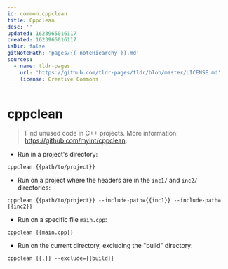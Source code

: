 ```yaml
---
id: common.cppclean
title: Cppclean
desc: ''
updated: 1623965016117
created: 1623965016117
isDir: false
gitNotePath: 'pages/{{ noteHiearchy }}.md'
sources:
  - name: tldr-pages
    url: 'https://github.com/tldr-pages/tldr/blob/master/LICENSE.md'
    license: Creative Commons
---
```

# cppclean

> Find unused code in C++ projects.
> More information: <https://github.com/myint/cppclean>.

- Run in a project's directory:

`cppclean {{path/to/project}}`

- Run on a project where the headers are in the `inc1/` and `inc2/` directories:

`cppclean {{path/to/project}} --include-path={{inc1}} --include-path={{inc2}}`

- Run on a specific file `main.cpp`:

`cppclean {{main.cpp}}`

- Run on the current directory, excluding the "build" directory:

`cppclean {{.}} --exclude={{build}}`

